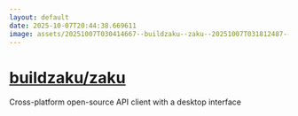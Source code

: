 ```yaml
---
layout: default
date: 2025-10-07T20:44:38.669611
image: assets/20251007T030414667--buildzaku--zaku--20251007T031812487--cropped.png
---
```


# [buildzaku/zaku](https://github.com/buildzaku/zaku)

Cross-platform open-source API client with a desktop interface
